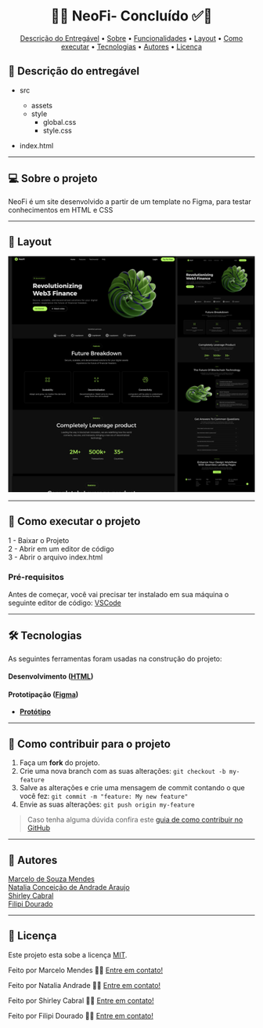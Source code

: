 <!-- MODELO PROJETO FINALIZADO -->
<h1 align="center"> 
	  🚀✅ NeoFi- Concluído ✅🚀
</h1>

<!-- ---------------------------------------------------------------------- -->

<!-- MODELO MENU DE NAVEGAÇÃO -->
<p align="center">
 <a href="#-Descrição-do-entregável">Descrição do Entregável</a> •
 <a href="#-sobre-o-projeto">Sobre</a> •
 <a href="#-funcionalidades">Funcionalidades</a> •
 <a href="#-layout">Layout</a> • 
 <a href="#-como-executar-o-projeto">Como executar</a> • 
 <a href="#-tecnologias">Tecnologias</a> • 
 <a href="#-autores">Autores</a> • 
 <a href="#user-content--licença">Licença</a>
</p>

<!-- ---------------------------------------------------------------------- -->

<!-- MODELO DE DESCRIÇÃO -->
## 📄 Descrição do entregável

<!-- EXEMPLO DE DESCRIÇÃO DE UM PROJETO: -->
- src
  - assets
  - style
    - global.css
    - style.css
    
- index.html 

---

<!-- ---------------------------------------------------------------------- -->

<!-- MODELO DESCRIÇÃO SOBRE O PROJETO: -->
## 💻 Sobre o projeto

<!-- EXPLICA O MOTIVO DO PROJETO -->
NeoFi é um site desenvolvido a partir de um template no Figma, para testar conhecimentos em HTML e CSS

---

<!-- ---------------------------------------------------------------------- -->

<!-- EXEMPLO DE LAYOUT: -->
## 🎨 Layout

<!-- AQUI VOCÊ PASSA O CAMINHO DA IMAGEM -->
![Mobile1](https://github.com/fdouraado/NeoFi/blob/main/src/assets/img/thumbnail-neofi.png)

---

<!-- ---------------------------------------------------------------------- -->

<!-- MODELO DE COMO EXECUTAR O PROJETO -->
## 🚀 Como executar o projeto

1 - Baixar o Projeto <br>
2 - Abrir em um editor de código<br>
3 - Abrir o arquivo index.html

<!-- ---------------------------------------------------------------------- -->

<!-- MODELO DE PRÉ REQUISITOS -->
### Pré-requisitos

Antes de começar, você vai precisar ter instalado em sua máquina o seguinte editor de código:
[VSCode](https://code.visualstudio.com/)

---

<!-- ---------------------------------------------------------------------- -->

<!-- MODELO DE TECNOLOGIAS -->
## 🛠 Tecnologias

As seguintes ferramentas foram usadas na construção do projeto:

#### **Desenvolvimento**  ([HTML](https://reactjs.org/)) 


#### **Prototipação** ([Figma](https://www.figma.com/))

- **[Protótipo](https://www.figma.com/design/RTzbly8hWLb7g37KAUHLsT/Projeto-NeoFi?node-id=0-1&p=f&t=PW842rywn7tJlIdO-0)**

---

<!-- ---------------------------------------------------------------------- -->

<!-- MODELO DE COMO CONTRIBUIR PARA O PROJETO -->
## 💪 Como contribuir para o projeto

1. Faça um **fork** do projeto.
2. Crie uma nova branch com as suas alterações: `git checkout -b my-feature`
3. Salve as alterações e crie uma mensagem de commit contando o que você fez: `git commit -m "feature: My new feature"`
4. Envie as suas alterações: `git push origin my-feature`
> Caso tenha alguma dúvida confira este [guia de como contribuir no GitHub](./CONTRIBUTING.md)

---

<!-- ---------------------------------------------------------------------- -->

<!-- MODELO DE AUTOR-->
## 🦸 Autores


<a href="https://br.linkedin.com/in/marcelo-mendes-4b399b1b0">
Marcelo de Souza Mendes</a>
<br>
<a href="https://www.linkedin.com/in/natalia-araujo-913128277">
Natalia Conceição de Andrade Araujo</a>
<br>
<a href="https://www.linkedin.com/in/shirley-cabral-3404a1357">
Shirley Cabral</a>
<br>
<a href="https://www.linkedin.com/in/filipi-dourado-7732632b6">
Filipi Dourado</a>

---

<!-- ---------------------------------------------------------------------- -->

<!-- MODELO DE LICENÇA -->
## 📝 Licença

Este projeto esta sobe a licença [MIT](./LICENSE).

Feito por Marcelo Mendes 👋🏽 [Entre em contato!](https://br.linkedin.com/in/marcelo-mendes-4b399b1b0)

Feito por Natalia Andrade 👋🏽 [Entre em contato!](https://www.linkedin.com/in/natalia-araujo-913128277)

Feito por Shirley Cabral 👋🏽 [Entre em contato!](https://www.linkedin.com/in/shirley-cabral-3404a1357)

Feito por Filipi Dourado 👋🏽 [Entre em contato!](https://www.linkedin.com/in/filipi-dourado-7732632b6)
